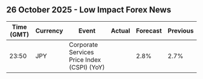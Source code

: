 ## 26 October 2025 - Low Impact Forex News

| Time (GMT) | Currency | Event | Actual | Forecast | Previous |
|------|----------|-------|--------|----------|----------|
| 23:50 | JPY | Corporate Services Price Index (CSPI) (YoY) |  | 2.8% | 2.7% |
